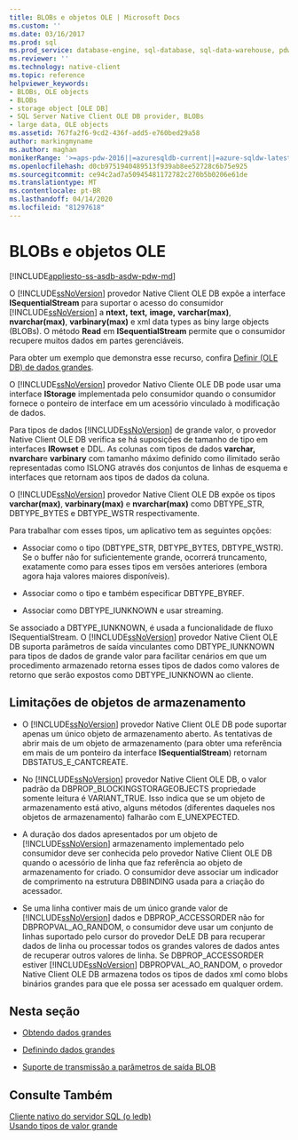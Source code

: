 ```yaml
---
title: BLOBs e objetos OLE | Microsoft Docs
ms.custom: ''
ms.date: 03/16/2017
ms.prod: sql
ms.prod_service: database-engine, sql-database, sql-data-warehouse, pdw
ms.reviewer: ''
ms.technology: native-client
ms.topic: reference
helpviewer_keywords:
- BLOBs, OLE objects
- BLOBs
- storage object [OLE DB]
- SQL Server Native Client OLE DB provider, BLOBs
- large data, OLE objects
ms.assetid: 767fa2f6-9cd2-436f-add5-e760bed29a58
author: markingmyname
ms.author: maghan
monikerRange: '>=aps-pdw-2016||=azuresqldb-current||=azure-sqldw-latest||>=sql-server-2016||=sqlallproducts-allversions||>=sql-server-linux-2017||=azuresqldb-mi-current'
ms.openlocfilehash: d0cb9751940489513f939ab8ee52728c6b75e925
ms.sourcegitcommit: ce94c2ad7a50945481172782c270b5b0206e61de
ms.translationtype: MT
ms.contentlocale: pt-BR
ms.lasthandoff: 04/14/2020
ms.locfileid: "81297618"
---
```

# <a name="blobs-and-ole-objects"></a>BLOBs e objetos OLE
[!INCLUDE[appliesto-ss-asdb-asdw-pdw-md](../../includes/appliesto-ss-asdb-asdw-pdw-md.md)]

  O [!INCLUDE[ssNoVersion](../../includes/ssnoversion-md.md)] provedor Native Client OLE DB expõe a interface **ISequentialStream** para suportar o acesso do consumidor [!INCLUDE[ssNoVersion](../../includes/ssnoversion-md.md)] a **ntext,** **text,** **image,** **varchar(max)**, **nvarchar(max)**, **varbinary(max)** e xml data types as biny large objects (BLOBs). O método **Read** em **ISequentialStream** permite que o consumidor recupere muitos dados em partes gerenciáveis.  
  
 Para obter um exemplo que demonstra esse recurso, confira [Definir &#40;OLE DB&#41; de dados grandes](../../relational-databases/native-client-ole-db-how-to/set-large-data-ole-db.md).  
  
 O [!INCLUDE[ssNoVersion](../../includes/ssnoversion-md.md)] provedor Nativo Cliente OLE DB pode usar uma interface **IStorage** implementada pelo consumidor quando o consumidor fornece o ponteiro de interface em um acessório vinculado à modificação de dados.  
  
 Para tipos de dados [!INCLUDE[ssNoVersion](../../includes/ssnoversion-md.md)] de grande valor, o provedor Native Client OLE DB verifica se há suposições de tamanho de tipo em interfaces **IRowset** e DDL. As colunas com tipos de dados **varchar,** **nvarchar**e **varbinary** com tamanho máximo definido como ilimitado serão representadas como ISLONG através dos conjuntos de linhas de esquema e interfaces que retornam aos tipos de dados da coluna.  
  
 O [!INCLUDE[ssNoVersion](../../includes/ssnoversion-md.md)] provedor Native Client OLE DB expõe os tipos **varchar(max)**, **varbinary(max)** e **nvarchar(max)** como DBTYPE_STR, DBTYPE_BYTES e DBTYPE_WSTR respectivamente.  
  
 Para trabalhar com esses tipos, um aplicativo tem as seguintes opções:  
  
-   Associar como o tipo (DBTYPE_STR, DBTYPE_BYTES, DBTYPE_WSTR). Se o buffer não for suficientemente grande, ocorrerá truncamento, exatamente como para esses tipos em versões anteriores (embora agora haja valores maiores disponíveis).  
  
-   Associar como o tipo e também especificar DBTYPE_BYREF.  
  
-   Associar como DBTYPE_IUNKNOWN e usar streaming.  
  
 Se associado a DBTYPE_IUNKNOWN, é usada a funcionalidade de fluxo ISequentialStream. O [!INCLUDE[ssNoVersion](../../includes/ssnoversion-md.md)] provedor Native Client OLE DB suporta parâmetros de saída vinculantes como DBTYPE_IUNKNOWN para tipos de dados de grande valor para facilitar cenários em que um procedimento armazenado retorna esses tipos de dados como valores de retorno que serão expostos como DBTYPE_IUNKNOWN ao cliente.  
  
## <a name="storage-object-limitations"></a>Limitações de objetos de armazenamento  
  
-   O [!INCLUDE[ssNoVersion](../../includes/ssnoversion-md.md)] provedor Native Client OLE DB pode suportar apenas um único objeto de armazenamento aberto. As tentativas de abrir mais de um objeto de armazenamento (para obter uma referência em mais de um ponteiro da interface **ISequentialStream**) retornam DBSTATUS_E_CANTCREATE.  
  
-   No [!INCLUDE[ssNoVersion](../../includes/ssnoversion-md.md)] provedor Native Client OLE DB, o valor padrão da DBPROP_BLOCKINGSTORAGEOBJECTS propriedade somente leitura é VARIANT_TRUE. Isso indica que se um objeto de armazenamento está ativo, alguns métodos (diferentes daqueles nos objetos de armazenamento) falharão com E_UNEXPECTED.  
  
-   A duração dos dados apresentados por um objeto de [!INCLUDE[ssNoVersion](../../includes/ssnoversion-md.md)] armazenamento implementado pelo consumidor deve ser conhecida pelo provedor Native Client OLE DB quando o acessório de linha que faz referência ao objeto de armazenamento for criado. O consumidor deve associar um indicador de comprimento na estrutura DBBINDING usada para a criação do acessador.  
  
-   Se uma linha contiver mais de um único grande valor de [!INCLUDE[ssNoVersion](../../includes/ssnoversion-md.md)] dados e DBPROP_ACCESSORDER não for DBPROPVAL_AO_RANDOM, o consumidor deve usar um conjunto de linhas suportado pelo cursor do provedor DeLE DB para recuperar dados de linha ou processar todos os grandes valores de dados antes de recuperar outros valores de linha. Se DBPROP_ACCESSORDER estiver [!INCLUDE[ssNoVersion](../../includes/ssnoversion-md.md)] DBPROPVAL_AO_RANDOM, o provedor Native Client OLE DB armazena todos os tipos de dados xml como blobs binários grandes para que ele possa ser acessado em qualquer ordem.  
  
## <a name="in-this-section"></a>Nesta seção  
  
-   [Obtendo dados grandes](../../relational-databases/native-client-ole-db-blobs/getting-large-data.md)  
  
-   [Definindo dados grandes](../../relational-databases/native-client-ole-db-blobs/setting-large-data.md)  
  
-   [Suporte de transmissão a parâmetros de saída BLOB](../../relational-databases/native-client-ole-db-blobs/streaming-support-for-blob-output-parameters.md)  
  
## <a name="see-also"></a>Consulte Também  
 [Cliente nativo do servidor SQL &#40;o ledb&#41;](../../relational-databases/native-client/ole-db/sql-server-native-client-ole-db.md)   
 [Usando tipos de valor grande](../../relational-databases/native-client/features/using-large-value-types.md)  
  
  
